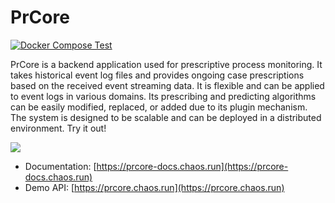 # PrCore

[![Docker Compose Test](https://github.com/prcore/prcore/actions/workflows/main.yml/badge.svg)](https://github.com/prcore/prcore/actions/workflows/main.yml)

PrCore is a backend application used for prescriptive process monitoring. 
It takes historical event log files and provides ongoing case prescriptions based on the received event streaming data. 
It is flexible and can be applied to event logs in various domains. 
Its prescribing and predicting algorithms can be easily modified, replaced, or added due to its plugin mechanism. 
The system is designed to be scalable and can be deployed in a distributed environment. 
Try it out!

![](https://download.chaos.run/prcore/flow.png?452)

- Documentation: [https://prcore-docs.chaos.run](https://prcore-docs.chaos.run)
- Demo API: [https://prcore.chaos.run](https://prcore.chaos.run)

